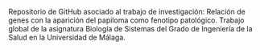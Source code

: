 Repositorio de GitHub asociado al trabajo de investigación: Relación de genes con la aparición del papiloma como fenotipo patológico. Trabajo global de la asignatura Biología de Sistemas del Grado de Ingeniería de la Salud en la Universidad de Málaga.
